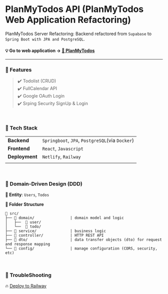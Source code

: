 # PlanMyTodos API  (PlanMyTodos Web Application Refactoring)

PlanMyTodos Server Refactoring: Backend refactored from `Supabase` to `Spring Boot with JPA and PostgreSQL`.

#### 💡 Go to web application →  [📆 PlanMyTodos](https://planmytodos.netlify.app/#)

***

### 🧩 Features

> ✔️ Todolist (CRUD)
> <br>
> ✔️ FullCalendar API
> <br>
> ✔️ Google OAuth Login
> <br>
> ✔️ Srping Security SignUp & Login

<br>

### 🔧 Tech Stack
|||
|----|----|
| **Backend** | `Springboot`, `JPA`, `PostgreSQL`(via `Docker`) |
| **Frontend** | `React`, `Javascript` |
| **Deployment** | `Netlify`, `Railway` |
|||

<br>

### 🧠 Domain-Driven Design (DDD)

**🔹 Entity**: `Users`, `Todos`
<br>

**🔹 Folder Structure**

```
📂 src/
├── 📂 domain/                | domain model and logic
│   ├──  📂 user/                         
│   └──  📂 todo/      
├── 📂 service/               | business logic
├── 📂 controller/            | HTTP REST API       
├── 📂 dto/                   | data transfer objects (dto) for request and response mapping
└── 📂 config/                | manage configuration (CORS, security, etc)
```

<br>

### 💢 TroubleShooting

🔥 [Deploy to Railway]('/troubleshootings/railway.md')
<br>
